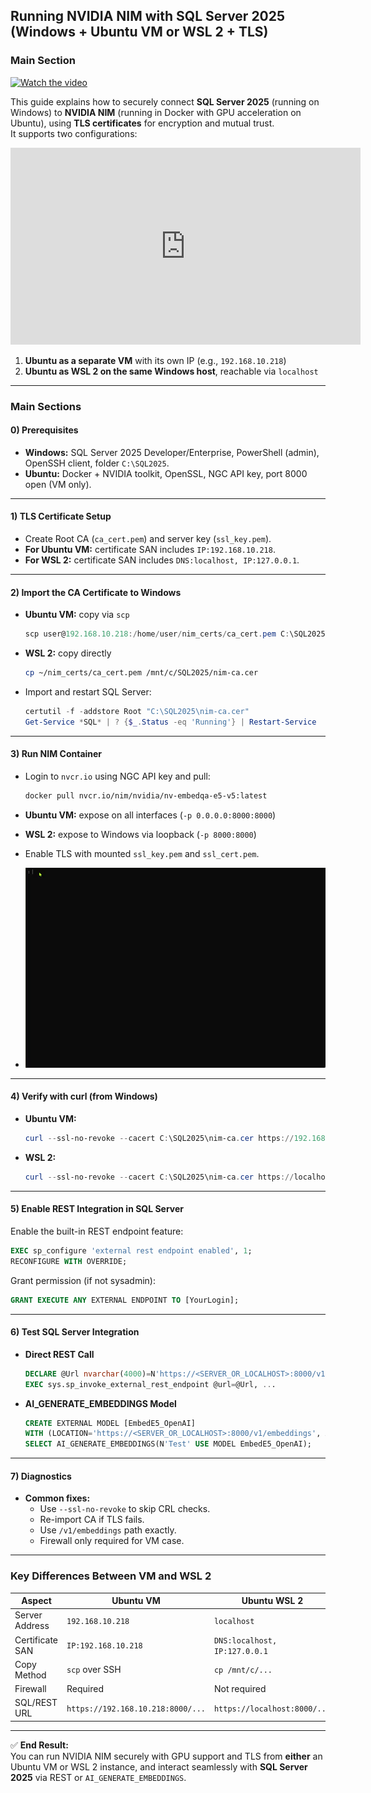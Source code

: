 ## Running NVIDIA NIM with SQL Server 2025 (Windows + Ubuntu VM or WSL 2 + TLS)

### **Main Section**

[![Watch the video](https://img.youtube.com/vi/_DwH29OQIfw/hqdefault.jpg)](https://youtu.be/_DwH29OQIfw)

This guide explains how to securely connect **SQL Server 2025** (running on Windows) to **NVIDIA NIM** (running in Docker with GPU acceleration on Ubuntu), using **TLS certificates** for encryption and mutual trust.  
It supports two configurations:

<iframe width="560" height="315" src="https://www.youtube.com/embed/_DwH29OQIfw" frameborder="0" allowfullscreen></iframe>

1. **Ubuntu as a separate VM** with its own IP (e.g., `192.168.10.218`)  
2. **Ubuntu as WSL 2 on the same Windows host**, reachable via `localhost`

---

### **Main Sections**

#### **0) Prerequisites**
- **Windows:** SQL Server 2025 Developer/Enterprise, PowerShell (admin), OpenSSH client, folder `C:\SQL2025`.  
- **Ubuntu:** Docker + NVIDIA toolkit, OpenSSL, NGC API key, port 8000 open (VM only).

---

#### **1) TLS Certificate Setup**
- Create Root CA (`ca_cert.pem`) and server key (`ssl_key.pem`).  
- **For Ubuntu VM:** certificate SAN includes `IP:192.168.10.218`.  
- **For WSL 2:** certificate SAN includes `DNS:localhost, IP:127.0.0.1`.

---

#### **2) Import the CA Certificate to Windows**
- **Ubuntu VM:** copy via `scp`  
  ```powershell
  scp user@192.168.10.218:/home/user/nim_certs/ca_cert.pem C:\SQL2025\nim-ca.cer
  ```
- **WSL 2:** copy directly  
  ```bash
  cp ~/nim_certs/ca_cert.pem /mnt/c/SQL2025/nim-ca.cer
  ```
- Import and restart SQL Server:
  ```powershell
  certutil -f -addstore Root "C:\SQL2025\nim-ca.cer"
  Get-Service *SQL* | ? {$_.Status -eq 'Running'} | Restart-Service
  ```

---

#### **3) Run NIM Container**
- Login to `nvcr.io` using NGC API key and pull:
  ```bash
  docker pull nvcr.io/nim/nvidia/nv-embedqa-e5-v5:latest
  ```
- **Ubuntu VM:** expose on all interfaces (`-p 0.0.0.0:8000:8000`)  
- **WSL 2:** expose to Windows via loopback (`-p 8000:8000`)  
- Enable TLS with mounted `ssl_key.pem` and `ssl_cert.pem`.

- ![Video](gifs/RunningNIM.gif)

---

#### **4) Verify with curl (from Windows)**
- **Ubuntu VM:**
  ```powershell
  curl --ssl-no-revoke --cacert C:\SQL2025\nim-ca.cer https://192.168.10.218:8000/v1/models
  ```
- **WSL 2:**
  ```powershell
  curl --ssl-no-revoke --cacert C:\SQL2025\nim-ca.cer https://localhost:8000/v1/models
  ```

---

#### **5) Enable REST Integration in SQL Server**
Enable the built-in REST endpoint feature:
```sql
EXEC sp_configure 'external rest endpoint enabled', 1;
RECONFIGURE WITH OVERRIDE;
```
Grant permission (if not sysadmin):
```sql
GRANT EXECUTE ANY EXTERNAL ENDPOINT TO [YourLogin];
```

---

#### **6) Test SQL Server Integration**
- **Direct REST Call**
  ```sql
  DECLARE @Url nvarchar(4000)=N'https://<SERVER_OR_LOCALHOST>:8000/v1/embeddings';
  EXEC sys.sp_invoke_external_rest_endpoint @url=@Url, ...
  ```
- **AI_GENERATE_EMBEDDINGS Model**
  ```sql
  CREATE EXTERNAL MODEL [EmbedE5_OpenAI]
  WITH (LOCATION='https://<SERVER_OR_LOCALHOST>:8000/v1/embeddings', API_FORMAT='OpenAI', MODEL_TYPE=EMBEDDINGS);
  SELECT AI_GENERATE_EMBEDDINGS(N'Test' USE MODEL EmbedE5_OpenAI);
  ```

---

#### **7) Diagnostics**
- **Common fixes:**
  - Use `--ssl-no-revoke` to skip CRL checks.
  - Re-import CA if TLS fails.
  - Use `/v1/embeddings` path exactly.
  - Firewall only required for VM case.

---

### **Key Differences Between VM and WSL 2**

| Aspect | Ubuntu VM | Ubuntu WSL 2 |
|--------|------------|--------------|
| Server Address | `192.168.10.218` | `localhost` |
| Certificate SAN | `IP:192.168.10.218` | `DNS:localhost, IP:127.0.0.1` |
| Copy Method | `scp` over SSH | `cp /mnt/c/...` |
| Firewall | Required | Not required |
| SQL/REST URL | `https://192.168.10.218:8000/...` | `https://localhost:8000/...` |

---

✅ **End Result:**  
You can run NVIDIA NIM securely with GPU support and TLS from **either** an Ubuntu VM or WSL 2 instance, and interact seamlessly with **SQL Server 2025** via REST or `AI_GENERATE_EMBEDDINGS`.

